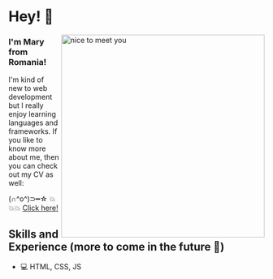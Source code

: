 # Hey! 👋

<img align="right" alt="nice to meet you" width="400" src="https://user-images.githubusercontent.com/121255853/219863916-8c18b006-40aa-4341-b14c-ac21cdfbe72d.png"/>

### I'm Mary from Romania! 
I'm kind of new to web development but I really enjoy learning languages and frameworks. If you like to know more about me, then you can check out my CV as well:

(∩^o^)⊃━☆ 💥💥💥 [Click here!](https://maryfru.github.io/)

## Skills and Experience (more to come in the future 🙈)
* 💻 HTML, CSS, JS

